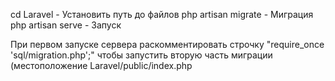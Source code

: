 cd Laravel   -   Установить путь до файлов
php artisan migrate   -   Миграция
php artisan serve   -   Запуск

При первом запуске сервера раскомментировать строчку
"require_once 'sql/migration.php';"
чтобы запустить вторую часть миграции
(местоположение Laravel/public/index.php
